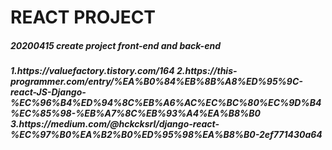<h1>REACT PROJECT</h1>
<h5>20200415 create project front-end and back-end</h5>
<h5>1.https://valuefactory.tistory.com/164
2.https://this-programmer.com/entry/%EA%B0%84%EB%8B%A8%ED%95%9C-react-JS-Django-%EC%96%B4%ED%94%8C%EB%A6%AC%EC%BC%80%EC%9D%B4%EC%85%98-%EB%A7%8C%EB%93%A4%EA%B8%B0
3.https://medium.com/@hckcksrl/django-react-%EC%97%B0%EA%B2%B0%ED%95%98%EA%B8%B0-2ef771430a64</h5>